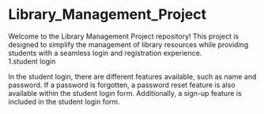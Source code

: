 # Library_Management_Project
Welcome to the Library Management Project repository! This project is designed to simplify the management of library resources while providing students with a seamless login and registration experience.
<br>
1.student login<br>

<p> In the student login, there are different features available, such as name and password. If a password is forgotten, a password reset    feature is also available within the student login form. Additionally, a sign-up feature is included in the student login form.</p>
